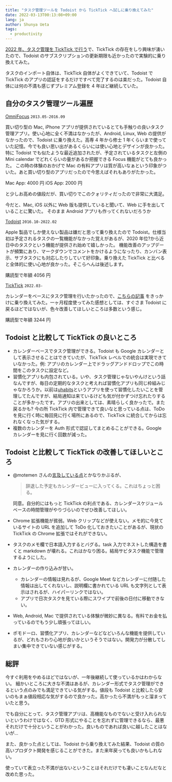 ```yaml
---
title: "タスク管理ツールを Todoist から TickTick へ試しに乗り換えてみた"
date: 2022-03-13T00:13:08+09:00
lang: ja
author: Shunya Ueta
tags:
  - productivity
---
```


[2022 年、タスク管理を TickTick で行う](https://motemen.hatenablog.com/entry/2022/01/ticktick)で、TickTick の存在をしり興味が湧いたので、Todoist のサブスクリプションの更新期限も近かったので実験的に乗り換えてみた。

タスクのインポート自体は、TickTick 自体がよくできていて、Todoist で TickTick のアプリの認証をするだけですべて完了するのは楽だった。Todoist 自体には何の不満も感じずプレミアム登録を 4 年ほど継続していた。

## 自分のタスク管理ツール遍歴

[OmniFocus](https://www.omnigroup.com/omnifocus/) `2013.05-2016.09`

買い切り型の Mac, iPhone アプリが提供されているとても手触りの良いタスク管理アプリ。使い心地に全く不満はなかったが、Android, Linux, Web の提供がなかったので、Todoist に乗り換えた。高専 4 年から修士 1 年くらいまで使っていた記憶。今でも良い思い出があるくらいには使い心地とデザインが良かった。特に Todoist でも似たような最近追加されたが、予定されているタスクと左側の Mini calendar でどれくらいの量があるか把握できる Focus 機能がとても良かった。
この時の体験のおかげで Mac の有料アプリは質が高いなぁという印象がついた。あと買い切り型のアプリだったので今思えばそれもありがたかった。

Mac App: 4000 円
iOS App: 2000 円

と少しお高めの値段だが、買い切りでこのクォリティだったので非常に大満足。

今だと、Mac, iOS 以外に Web 版も提供していると聞いて、Web に手を出していることに驚いた。
そのまま Android アプリも作ってくれないだろうか

[Todoist](https://todoist.com/) `2016.10-2022.02`

Apple 製品でしか使えない製品は嫌だと思って乗り換えたので Todoist。仕様当初は予定されるタスクの一覧機能がなかった覚えがあるが、2020 年位?から近日中のタスクという機能が提供され始めて嬉しかった。
機能改善のアップデートが頻繁にあり、マークダウンでコメントをかけるようになったり、カンバン表示、サブタスクにも対応したりしていて好印象。乗り換えた TickTick と比べると全体的に使い心地が良かった。そこらへんは後述します。

購読型で年額 4056 円

[TickTick](https://ticktick.com/) `2022.03-`

カレンダーをベースにタスク管理を行いたかったので、[こちらの記事](https://motemen.hatenablog.com/entry/2022/01/ticktick) をきっかけに乗り換えてみた。一ヶ月程度使ってみた感想としては、すぐさま Todoist に戻るほどではないが、色々改善してほしいところは多数という感じ。

購読型で年額 3244 円

## Todoist と比較して TickTick の良いところ

- カレンダーベースでタスク管理ができる。Todoist も Google カレンダーとして表示させることはできていたが、TickTick レベルでの統合は実現できていなかった。例: アプリのカレンダー上でドラッグアンドドロップでこの時間をこのタスクに設定など。
- 習慣化アプリも内包されている。いや、タスク管理じゃないやんけという話なんですが、毎日の定期的なタスクと考えれば習慣化アプリも同じ枠組みじゃなかろうか。以前は[uhabits](https://github.com/iSoron/uhabits)というアプリを使って習慣化したいことを管理してたんですが、結局通知は来ているけども気が付かずつけ忘れたりすることが多かったです。アプリの出来としては、素晴らしく良かったで。また戻るかも? 今の所 TickTick 内で管理できて良いなと思っている点は、ToDo を見に行く時に毎回見に行く場所にあるので、TickTick に統合してからは忘れなくなった気がする。
- 複数のカレンダーを Auth 形式で認証してまとめることができる。Google カレンダーを見に行く回数が減った。

## Todoist と比較して TickTick の改善してほしいところ

- @motemen さんの[言及している点](https://motemen.hatenablog.com/entry/2022/01/ticktick)とかなりかぶるが、

  > 辞退した予定もカレンダービューに入ってくる。これはちょっと困る。

  同意。自分的にはもっと TickTick の利点である、カレンダースケジュールベースの時間管理がやりづらいのでぜひ改善してほしい。

- Chrome 拡張機能が貧弱。Web クリップなどが使えない。メモ的に今見ているサイトの URL を追加して ToDo 化しておきたいことがあるが、現状の TickTick の Chrome 拡張ではそれができない。
- タスクのメモ欄で日本語入力するとバグる。task 入力でネストした構造を書くと markdown が壊れる。これはかなり困る。結局サビタスク機能で管理するようにした。
- カレンダーの作り込みが甘い。
  - カレンダーの情報は見れるが、Google Meet などカレンダーに付随した情報は出してくれないし、説明欄に書かれている URL も文字列として表示はされるが、ハイパーリンクではない。
  - アプリで日次タスクを見ている際にスワイプで前後の日付に移動できない。
- Web, Android, Mac で提供されている体験が微妙に異なる。有料でお金を払っているのでもう少し頑張ってほしい。
- ポモドーロ、習慣化アプリ、カレンダーなどなどいろんな機能を提供しているが、どれもさわり心地が良いかというそうではない。開発力が分散してしまい集中できていない感じがする。

## 総評

今すぐ利用をやめるほどではないが、一年後継続して使っているかはわからない。
細かいところに大きな不満はあるが、カレンダー形式でタスク管理ができるという点のみでも満足できている気がする。値段も Todoist と比較したら安いのもまぁ値段相応な気がするので良かった。高かったら不満がもっと溜まっていたと思う。

でも自分にとって、タスク管理アプリは、高機能なものでないと受け入れられないというわけではなく、GTD 形式にやることを忘れずに管理できるなら、最悪それだけで十分ということがわかった。良いものであれば良いに越したことはないが...

また、良かった点としては、Todoist から乗り換えてみた結果、Todoist の質の高いプロダクト開発を感じることができた。また来年戻っても良いかもしれない。

使っていて表立った不満が出ないということはそれだけでも凄いことなんだなと改めた思った。
